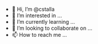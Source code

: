 - 👋 Hi, I’m @cstalla
- 👀 I’m interested in ...
- 🌱 I’m currently learning ...
- 💞️ I’m looking to collaborate on ...
- 📫 How to reach me ...


<!---
cstalla/cstalla is a ✨ special ✨ repository because its `README.md` (this file) appears on your GitHub profile.
You can click the Preview link to take a look at your changes.
--->
